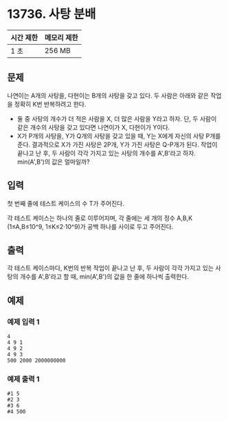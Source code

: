 # 13736. 사탕 분배

|시간 제한|메모리 제한|
|--------|----------|
|1 초|256 MB|

## 문제
나연이는 A개의 사탕을, 다현이는 B개의 사탕을 갖고 있다. 두 사람은 아래와 같은 작업을 정확히 K번 반복하려고 한다.
- 둘 중 사탕의 개수가 더 적은 사람을 X, 더 많은 사람을 Y라고 하자. 단, 두 사람이 같은 개수의 사탕을 갖고 있다면 나연이가 X, 다현이가 Y이다.
- X가 P개의 사탕을, Y가 Q개의 사탕을 갖고 있을 때, Y는 X에게 자신의 사탕 P개를 준다. 결과적으로 X가 가진 사탕은 2P개, Y가 가진 사탕은 Q-P개가 된다. 작업이 끝나고 난 후, 두 사람이 각각 가지고 있는 사탕의 개수를 A',B'라고 하자. min(A',B')의 값은 얼마일까?

## 입력
첫 번째 줄에 테스트 케이스의 수 T가 주어진다.

각 테스트 케이스는 하나의 줄로 이루어지며, 각 줄에는 세 개의 정수 A,B,K (1≤A,B≤10^9, 1≤K≤2⋅10^9)가 공백 하나를 사이로 두고 주어진다.

## 출력
각 테스트 케이스마다, K번의 반복 작업이 끝나고 난 후, 두 사람이 각각 가지고 있는 사탕의 개수를 A',B'라고 할 때, min(A',B')의 값을 한 줄에 하나씩 출력한다.

## 예제
### 예제 입력 1
```
4
4 9 1
4 9 2
4 9 3
500 2000 2000000000
```
### 예제 출력 1
```
#1 5
#2 3
#3 6
#4 500
```
